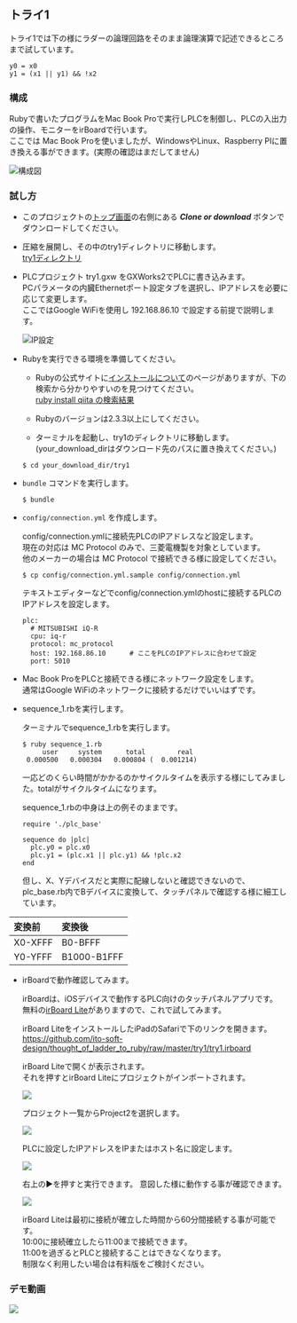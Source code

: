 ## トライ1

トライ1では下の様にラダーの論理回路をそのまま論理演算で記述できるところまで試しています。

```
y0 = x0
y1 = (x1 || y1) && !x2
```

### 構成

Rubyで書いたプログラムをMac Book Proで実行しPLCを制御し、PLCの入出力の操作、モニターをirBoardで行います。  
ここでは Mac Book Proを使いましたが、WindowsやLinux、Raspberry PIに置き換える事ができます。(実際の確認はまだしてません)

![構成図](https://i.gyazo.com/77556d1a56d8bb74a9b757265de93ad9.png)

### 試し方

- このプロジェクトの[トップ画面](https://github.com/ito-soft-design/thought_of_ladder_to_ruby)の右側にある ___Clone or download___ ボタンでダウンロードしてください。
- 圧縮を展開し、その中のtry1ディレクトリに移動します。  
  [try1ディレクトリ](https://github.com/ito-soft-design/thought_of_ladder_to_ruby/tree/master/try1)

- PLCプロジェクト try1.gxw をGXWorks2でPLCに書き込みます。  
  PCパラメータの内臓Ethernetポート設定タブを選択し、IPアドレスを必要に応じて変更します。    
  ここではGoogle WiFiを使用し 192.168.86.10 で設定する前提で説明します。

  ![IP設定](https://i.gyazo.com/e60814b2b3e8518538f7aaac467b8387.png)

- Rubyを実行できる環境を準備してください。
  - Rubyの公式サイトに[インストールについて](https://www.ruby-lang.org/ja/documentation/installation/)のページがありますが、下の検索から分かりやすいのを見つけてください。  
  [ruby install qiita の検索結果](https://www.google.com/search?client=safari&rls=en&ei=kZHDXMrzNsaD8wX-qrOwDg&q=ruby+install+qiita&oq=ruby+install+qiita&gs_l=psy-ab.3...1286.6932..7335...6.0..0.111.1016.6j4......0....1..gws-wiz.......0i71j0j0i8i4i30j33i160j0i8i30j0i203j0i4i30j0i30j33i21.pXAJHawhwyE)
  - Rubyのバージョンは2.3.3以上にしてください。

  - ターミナルを起動し、try1のディレクトリに移動します。
  (your_download_dirはダウンロード先のパスに置き換えてください。)  

  ```
  $ cd your_download_dir/try1
  ```

- ```bundle``` コマンドを実行します。

  ```
  $ bundle
  ```

- ```config/connection.yml``` を作成します。

  config/connection.ymlに接続先PLCのIPアドレスなど設定します。  
  現在の対応は MC Protocol のみで、三菱電機製を対象としています。  
  他のメーカーの場合は MC Protocol で接続できる様に設定してください。  

  ```
  $ cp config/connection.yml.sample config/connection.yml
  ```

  テキストエディターなどでconfig/connection.ymlのhostに接続するPLCのIPアドレスを設定します。

  ```
  plc:
    # MITSUBISHI iQ-R
    cpu: iq-r
    protocol: mc_protocol
    host: 192.168.86.10      # ここをPLCのIPアドレスに合わせて設定
    port: 5010
  ```
- Mac Book ProをPLCと接続できる様にネットワーク設定をします。  
  通常はGoogle WiFiのネットワークに接続するだけでいいはずです。

- sequence_1.rbを実行します。

  ターミナルでsequence_1.rbを実行します。  

  ```
  $ ruby sequence_1.rb
       user     system      total        real
   0.000500   0.000304   0.000804 (  0.001214)
  ```

  一応どのくらい時間がかかるのかサイクルタイムを表示する様にしてみました。totalがサイクルタイムになります。  

  sequence_1.rbの中身は上の例そのままです。

  ```
  require './plc_base'

  sequence do |plc|
    plc.y0 = plc.x0
    plc.y1 = (plc.x1 || plc.y1) && !plc.x2
  end
  ```

  但し、X、Yデバイスだと実際に配線しないと確認できないので、plc_base.rb内でBデバイスに変換して、タッチパネルで確認する様に細工しています。  

| 変換前 | 変換後 |
|:--|:--|
|X0-XFFF|B0-BFFF|
|Y0-YFFF|B1000-B1FFF|


- irBoardで動作確認してみます。

  irBoardは、iOSデバイスで動作するPLC向けのタッチパネルアプリです。  
  無料の[irBoard Lite](https://itunes.apple.com/jp/app/irboard-lite/id432058811?mt=8)がありますので、これで試してみます。  

  irBoard LiteをインストールしたiPadのSafariで下のリンクを開きます。  
  https://github.com/ito-soft-design/thought_of_ladder_to_ruby/raw/master/try1/try1.irboard

  irBoard Liteで開くが表示されます。  
  それを押すとirBoard Liteにプロジェクトがインポートされます。

  ![](https://i.gyazo.com/7ea1b94a3ac3d6c9438a062cd1c8f625.png)

  プロジェクト一覧からProject2を選択します。

  ![](https://i.gyazo.com/5b5bfe7c8b3e2d01911c33a4e52140d1.png)

  PLCに設定したIPアドレスをIPまたはホスト名に設定します。

  ![](https://i.gyazo.com/46c37a8585e2c63d6c61cc31ad8c98f6.png)

  右上の▶︎を押すと実行できます。
  意図した様に動作する事が確認できます。

  ![](https://i.gyazo.com/f7125b584b09af955e50594bb1acd3ed.png)

  irBoard Liteは最初に接続が確立した時間から60分間接続する事が可能です。  
  10:00に接続確立したら11:00まで接続できます。  
  11:00を過ぎるとPLCと接続することはできなくなります。  
  制限なく利用したい場合は有料版をご検討ください。

### デモ動画

[![](https://img.youtube.com/vi/phHdJCKn37I/0.jpg)](https://www.youtube.com/watch?v=phHdJCKn37I)
